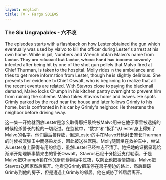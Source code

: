 ```yaml
---
layout: english
title: TV - Fargo S01E05
---
```


<h3>The Six Ungrapables - 六不收</h3>
<p>The episodes starts with a flashback on how Lester obtained the gun which eventually was used by Malvo to kill the officer during Lester's arrest at his own home. While in jail, Numbers and Wrench obtain Malvo's name from Lester. They are released but Lester, whose hand has become severely infected after being hit by one of the shot gun pellets that Malvo fired at Chief Thurman, is taken to the hospital. Molly rides in the ambulance and tries to get more information from Lester, though he is slightly delirious. She presents her evidence to Chief Oswalt, who is beginning to realize that all the recent events are related. With Stavros close to paying the blackmail demand, Malvo locks Chumph in his kitchen pantry overnight to prevent him from ruining the scheme. Malvo takes Stavros home and leaves. He spots Grimly parked by the road near the house and later follows Grimly to his home, but is confronted in his car by Grimly's neighbor. He threatens the neighbor before driving away.</p>

<div>这一集一开始就回放Lester是怎么取得那把最终被Malvo用来在他于家里被逮捕的时候枪杀警长的枪的一切经过。在监狱中，“数字”和“扳手”从Lester身上得知了Malvo的名字。他们最后被释放，但是Lester的手在Malvo开枪射击警长Thurman的时候被流弹击中而感染发炎，因此被送往医院。Molly随同坐在救护车中，尝试从Lester身上获得有用的信息，虽然Lester已经神志不清了。她把她的证据呈现给渐渐开始理解事情来由的警长Oswalt。Stavros已经十分接近支付勒索，于是Malvo把Chumph锁在他的厨房食物柜中过夜，以防止他把事情搞砸。Malvo把Stavros送回家然后离开。他看见Grimly把车停在房子旁边的路上，然后跟踪Grimly到他的房子，但是遭遇上Grimly的邻居。他在威胁了邻居后离开。</div>

<script>
var note = {};
note["status"] = "{{ page.title }}";
note[1] = {};
note[1]['structure'] = {
	'1-3':'SV',
	'4-6':'副词短语',
	'7-12':'which is on how的简化形容词从句',
	'13-20':'形容词从句',
	'19-22':'so he is to kill简化副词从句',
	'23-29':'两个副词短语',
	'30-32':'副词短语',
	'33-39':'SVO',
	'40-41':'副词短语',
	'42-44':'SVC',
	'45':'FANBOYS中的B连接句子',
	'47-52':'形容词从句',
	'53-55':'after his hand was hit简化副词从句',
	'56-62':'副词短语',
	'63-68':'形容词从句',
	'69-70':'VC',
	'71-73':'副词短语',
	'74-75':'SV',
	'76-78':'副词短语',
	'79-80':'FANBOYS中的A连接句子',
	'81-84':'so that she is to get的简化副词从句',
	'85-86':'副词短语',
	'87-91':'副词从句',
	'92-95':'SVO',
	'96-98':'副词短语',
	'99-103':'形容词从句',
	'104-110':'名词从句',
	'111-118':'because Stavro is close to的转变简化副词从句',
	'119-121':'SVO',
	'122-125':'副词短语',
	'127-129':'so that he is to prevent的简化副词短语',
	'130-133':'副词短语',
	'134-137':'SVOC',
	'138-139':'FANBOYS中的A连接句子',
	'140-143':'SVOC',
	'144-149':'两个副词短语',
	'150':'FANBOYS中的A连接句子',
	'152-153':'VO',
	'154-156':'副词短语',
	'157':'FANBOYS中的B连接句子',
	'158-159':'VC',
	'160-165':'两个副词短语',
	'166-169':'SVO',
	'170-172':'before he drive away 简化副词从句',
}
note[1]['pos'] = {
	'113':'C-形容词',
	'114-118':'副词短语'
}
